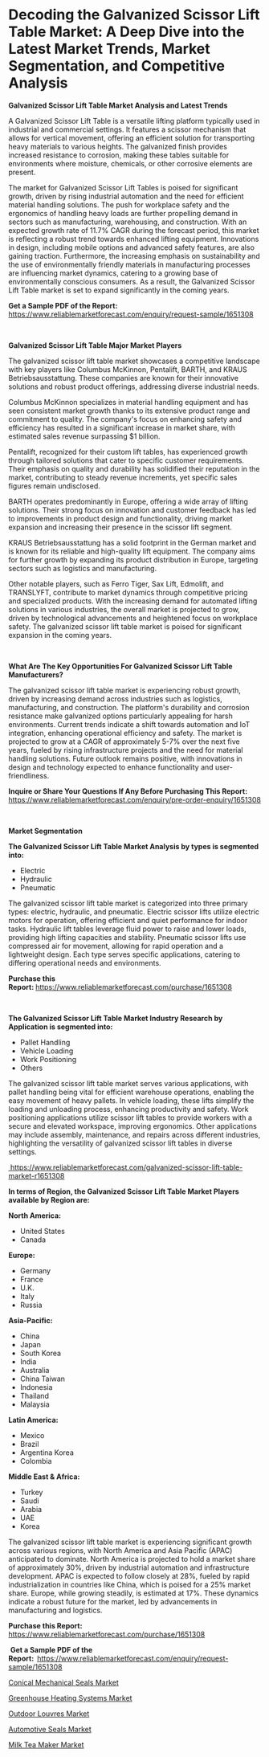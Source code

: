 <p><h1>Decoding the Galvanized Scissor Lift Table Market: A Deep Dive into the Latest Market Trends, Market Segmentation, and Competitive Analysis</h1></p><p><strong>Galvanized Scissor Lift Table Market Analysis and Latest Trends</strong></p>
<p><p>A Galvanized Scissor Lift Table is a versatile lifting platform typically used in industrial and commercial settings. It features a scissor mechanism that allows for vertical movement, offering an efficient solution for transporting heavy materials to various heights. The galvanized finish provides increased resistance to corrosion, making these tables suitable for environments where moisture, chemicals, or other corrosive elements are present.</p><p>The market for Galvanized Scissor Lift Tables is poised for significant growth, driven by rising industrial automation and the need for efficient material handling solutions. The push for workplace safety and the ergonomics of handling heavy loads are further propelling demand in sectors such as manufacturing, warehousing, and construction. With an expected growth rate of 11.7% CAGR during the forecast period, this market is reflecting a robust trend towards enhanced lifting equipment. Innovations in design, including mobile options and advanced safety features, are also gaining traction. Furthermore, the increasing emphasis on sustainability and the use of environmentally friendly materials in manufacturing processes are influencing market dynamics, catering to a growing base of environmentally conscious consumers. As a result, the Galvanized Scissor Lift Table market is set to expand significantly in the coming years.</p></p>
<p><strong>Get a Sample PDF of the Report:&nbsp;</strong> <a href="https://www.reliablemarketforecast.com/enquiry/request-sample/1651308?utm_campaign=1121&utm_medium=2&utm_source=Github&utm_content=ia&utm_term=26092024&utm_id=galvanized-scissor-lift-table">https://www.reliablemarketforecast.com/enquiry/request-sample/1651308</a></p>
<p>&nbsp;</p>
<p><strong>Galvanized Scissor Lift Table Major Market Players</strong></p>
<p><p>The galvanized scissor lift table market showcases a competitive landscape with key players like Columbus McKinnon, Pentalift, BARTH, and KRAUS Betriebsausstattung. These companies are known for their innovative solutions and robust product offerings, addressing diverse industrial needs.</p><p>Columbus McKinnon specializes in material handling equipment and has seen consistent market growth thanks to its extensive product range and commitment to quality. The company's focus on enhancing safety and efficiency has resulted in a significant increase in market share, with estimated sales revenue surpassing $1 billion.</p><p>Pentalift, recognized for their custom lift tables, has experienced growth through tailored solutions that cater to specific customer requirements. Their emphasis on quality and durability has solidified their reputation in the market, contributing to steady revenue increments, yet specific sales figures remain undisclosed.</p><p>BARTH operates predominantly in Europe, offering a wide array of lifting solutions. Their strong focus on innovation and customer feedback has led to improvements in product design and functionality, driving market expansion and increasing their presence in the scissor lift segment.</p><p>KRAUS Betriebsausstattung has a solid footprint in the German market and is known for its reliable and high-quality lift equipment. The company aims for further growth by expanding its product distribution in Europe, targeting sectors such as logistics and manufacturing.</p><p>Other notable players, such as Ferro Tiger, Sax Lift, Edmolift, and TRANSLYFT, contribute to market dynamics through competitive pricing and specialized products. With the increasing demand for automated lifting solutions in various industries, the overall market is projected to grow, driven by technological advancements and heightened focus on workplace safety. The galvanized scissor lift table market is poised for significant expansion in the coming years.</p></p>
<p>&nbsp;</p>
<p><strong>What Are The Key Opportunities For Galvanized Scissor Lift Table Manufacturers?</strong></p>
<p><p>The galvanized scissor lift table market is experiencing robust growth, driven by increasing demand across industries such as logistics, manufacturing, and construction. The platform's durability and corrosion resistance make galvanized options particularly appealing for harsh environments. Current trends indicate a shift towards automation and IoT integration, enhancing operational efficiency and safety. The market is projected to grow at a CAGR of approximately 5-7% over the next five years, fueled by rising infrastructure projects and the need for material handling solutions. Future outlook remains positive, with innovations in design and technology expected to enhance functionality and user-friendliness.</p></p>
<p><strong>Inquire or Share Your Questions If Any Before Purchasing This Report:</strong> <a href="https://www.reliablemarketforecast.com/enquiry/pre-order-enquiry/1651308?utm_campaign=1121&utm_medium=2&utm_source=Github&utm_content=ia&utm_term=26092024&utm_id=galvanized-scissor-lift-table">https://www.reliablemarketforecast.com/enquiry/pre-order-enquiry/1651308</a></p>
<p>&nbsp;</p>
<p><strong>Market Segmentation</strong></p>
<p><strong>The Galvanized Scissor Lift Table Market Analysis by types is segmented into:</strong></p>
<p><ul><li>Electric</li><li>Hydraulic</li><li>Pneumatic</li></ul></p>
<p><p>The galvanized scissor lift table market is categorized into three primary types: electric, hydraulic, and pneumatic. Electric scissor lifts utilize electric motors for operation, offering efficient and quiet performance for indoor tasks. Hydraulic lift tables leverage fluid power to raise and lower loads, providing high lifting capacities and stability. Pneumatic scissor lifts use compressed air for movement, allowing for rapid operation and a lightweight design. Each type serves specific applications, catering to differing operational needs and environments.</p></p>
<p><strong>Purchase this Report:&nbsp;</strong><a href="https://www.reliablemarketforecast.com/purchase/1651308?utm_campaign=1121&utm_medium=2&utm_source=Github&utm_content=ia&utm_term=26092024&utm_id=galvanized-scissor-lift-table">https://www.reliablemarketforecast.com/purchase/1651308</a></p>
<p>&nbsp;</p>
<p><strong>The Galvanized Scissor Lift Table Market Industry Research by Application is segmented into:</strong></p>
<p><ul><li>Pallet Handling</li><li>Vehicle Loading</li><li>Work Positioning</li><li>Others</li></ul></p>
<p><p>The galvanized scissor lift table market serves various applications, with pallet handling being vital for efficient warehouse operations, enabling the easy movement of heavy pallets. In vehicle loading, these lifts simplify the loading and unloading process, enhancing productivity and safety. Work positioning applications utilize scissor lift tables to provide workers with a secure and elevated workspace, improving ergonomics. Other applications may include assembly, maintenance, and repairs across different industries, highlighting the versatility of galvanized scissor lift tables in diverse settings.</p></p>
<p><a href="https://www.reliablemarketforecast.com/galvanized-scissor-lift-table-market-r1651308?utm_campaign=1121&utm_medium=2&utm_source=Github&utm_content=ia&utm_term=26092024&utm_id=galvanized-scissor-lift-table">&nbsp;https://www.reliablemarketforecast.com/galvanized-scissor-lift-table-market-r1651308</a></p>
<p><strong>In terms of Region, the Galvanized Scissor Lift Table Market Players available by Region are:</strong></p>
<p>
    <p> <strong> North America: </strong>
        <ul>
            <li>United States</li>
            <li>Canada</li>
        </ul>
        </p> 
    <p> <strong> Europe: </strong>
        <ul>
            <li>Germany</li>
            <li>France</li>
            <li>U.K.</li>
            <li>Italy</li>
            <li>Russia</li>
        </ul>
        </p> 
    <p> <strong> Asia-Pacific: </strong>
        <ul>
            <li>China</li>
            <li>Japan</li>
            <li>South Korea</li>
            <li>India</li>
            <li>Australia</li>
            <li>China Taiwan</li>
            <li>Indonesia</li>
            <li>Thailand</li>
            <li>Malaysia</li>
        </ul>
        </p> 
    <p> <strong> Latin America: </strong>
        <ul>
            <li>Mexico</li>
            <li>Brazil</li>
            <li>Argentina Korea</li>
            <li>Colombia</li>
        </ul>
        </p> 
    <p> <strong> Middle East & Africa: </strong>
        <ul>
            <li>Turkey</li>
            <li>Saudi</li>
            <li>Arabia</li>
            <li>UAE</li>
            <li>Korea</li>
        </ul>
    </p>
    </p>
<p><p>The galvanized scissor lift table market is experiencing significant growth across various regions, with North America and Asia Pacific (APAC) anticipated to dominate. North America is projected to hold a market share of approximately 30%, driven by industrial automation and infrastructure development. APAC is expected to follow closely at 28%, fueled by rapid industrialization in countries like China, which is poised for a 25% market share. Europe, while growing steadily, is estimated at 17%. These dynamics indicate a robust future for the market, led by advancements in manufacturing and logistics.</p></p>
<p><strong>Purchase this Report: </strong><a href="https://www.reliablemarketforecast.com/purchase/1651308?utm_campaign=1121&utm_medium=2&utm_source=Github&utm_content=ia&utm_term=26092024&utm_id=galvanized-scissor-lift-table">https://www.reliablemarketforecast.com/purchase/1651308</a></p>
<p>&nbsp;<strong>Get a Sample PDF of the Report:&nbsp;&nbsp;</strong><a href="https://www.reliablemarketforecast.com/enquiry/request-sample/1651308?utm_campaign=1121&utm_medium=2&utm_source=Github&utm_content=ia&utm_term=26092024&utm_id=galvanized-scissor-lift-table">https://www.reliablemarketforecast.com/enquiry/request-sample/1651308</a></p>
<p><strong></strong></p>
<p><p><a href="https://github.com/Angelapatterson584/Market-Research-Report-List-1/blob/main/conical-mechanical-seals-market.md?utm_campaign=1121&utm_medium=2&utm_source=Github&utm_content=ia&utm_term=26092024&utm_id=galvanized-scissor-lift-table">Conical Mechanical Seals Market</a></p><p><a href="https://www.linkedin.com/pulse/greenhouse-heating-systems-market-global-regional-analysis-focus-5jaqe?utm_campaign=1121&utm_medium=2&utm_source=Github&utm_content=ia&utm_term=26092024&utm_id=galvanized-scissor-lift-table">Greenhouse Heating Systems Market</a></p><p><a href="https://issuu.com/reportprime-2/docs/outdoor-louvres-market-size-2030.pp_abdb67278bab14?utm_campaign=1121&utm_medium=2&utm_source=Github&utm_content=ia&utm_term=26092024&utm_id=galvanized-scissor-lift-table">Outdoor Louvres Market</a></p><p><a href="https://www.linkedin.com/pulse/automotive-seals-market-size-share-trends-analysis-report-end-yjsnf?utm_campaign=1121&utm_medium=2&utm_source=Github&utm_content=ia&utm_term=26092024&utm_id=galvanized-scissor-lift-table">Automotive Seals Market</a></p><p><a href="https://issuu.com/reportprime-2/docs/milk-tea-maker-market-size-2030.ppt_946b03243953f9?utm_campaign=1121&utm_medium=2&utm_source=Github&utm_content=ia&utm_term=26092024&utm_id=galvanized-scissor-lift-table">Milk Tea Maker Market</a></p></p>